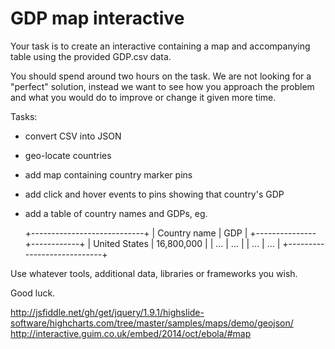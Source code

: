 # GDP map interactive

Your task is to create an interactive containing a map and accompanying
table using the provided GDP.csv data.

You should spend around two hours on the task. We are not looking for a
"perfect" solution, instead we want to see how you approach the problem
and what you would do to improve or change it given more time.

Tasks:
* convert CSV into JSON
* geo-locate countries
* add map containing country marker pins
* add click and hover events to pins showing that country's GDP
* add a table of country names and GDPs, eg.

    +----------------------------+
    |  Country name |     GDP    |
    +---------------+------------+
    | United States | 16,800,000 |
    |     ...       |     ...    |
    |     ...       |     ...    |
    +----------------------------+

Use whatever tools, additional data, libraries or frameworks you wish.

Good luck.

http://jsfiddle.net/gh/get/jquery/1.9.1/highslide-software/highcharts.com/tree/master/samples/maps/demo/geojson/
http://interactive.guim.co.uk/embed/2014/oct/ebola/#map
